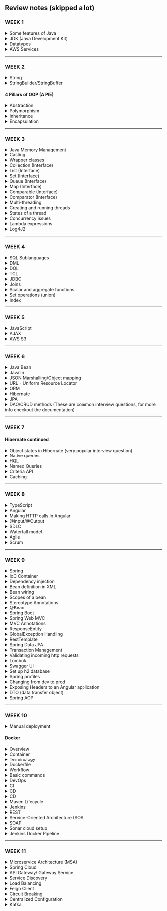 ## Review notes (skipped a lot)

### WEEK 1
<details>
    <summary>Some features of Java</summary>

    - Java is a mature language
		- lot of documentation 
		- supported/ backed by Oracle

	- Highlevel programming language

	- OOP language
		- also supports other programming paradigms (ie: functional)

	- Compiled language
		- provides compile time error checking

	- Strictly typed language
		- variable needs to declared with a type

	- WORA/ Platform independence
		- via the JVM

	- Multithreaded language

	- Automatic memory management
		- Garbage collector
</details>

<details>
    <summary>JDK (Java Development Kit)</summary>

	- Contains the JVM and the JRE
	- Contains the compiler (javac) and other tools for development
	- Provide an environment to develop and execute a Java program

	- Java Runtime Environment
		- Includes core libraries of Java
		- Includes the JVM
		- ALL THAT'S NEEDED TO RUN an application

	- Java Virtual Machine
		- takes the compiled code and executes it starting from the main method

	- Compilation process in Java
		- Highlevel Java code (.java) => Compilation Step (javac) => Bytecode (intermediary language) (.class) 
		- then interpreted by the JVM
</details>

<details>
    <summary>Datatypes</summary>

    - primitive
		- boolean
			- true/false: size is jvm dependent
		- character
			- 'A': 2bytes
		- Whole numbers
			- byte: 1byte
			- short: 2bytes
			- int: 4bytes // default
			- long: 8 bytes
		- Floating points, accomodate for decimals
			- float: 4 bytes
			- double: 8 bytes // default
            
	- reference

	- Strings
		- objects
		- Arrays of characters
</details>
 
 <details>
    <summary>AWS Services</summary>

    - EC2
		- Elastic Cloud Compute
		- Virtual machine on the cloud
		- Connecting to EC2
			- ssh -i path/to/file.pem ec2-user@[public-dns]

	- AMI
		- Amazon Machine Image
		- Template that is needed to launch an instance of a virtual server
		- Includes OS
			- We're going to be using Amazon Linux 2
	- EBS
		- Elastic Block Storage
		- Block storage that is associated to EC2
		- Virtual hard drive
		- Backed up in the Availability Zone

	- Security Groups
		- Details what traffic is allowed in and out
		- Traffic filter

</details>
<hr>

### WEEK 2
<details>
	<summary>String</summary>

	- reference type, array of characters
	- String is a class, the strings that we're working with are instances of that class
	- immutable - cannot be changed, value of a string remains the same (final keyword)
	- Strings are usually stored in the String pool (in the heap)
		- where all strings instantiated literally (ie: String s = "Hello";) are stored
		- this allows Java to reuse the save String for repeated valued strings
	- String newS = new String("Hello"); //Creates the string in the heap itself instead of in the String Pool
	- String s = "Hello"; //Creates the string in the String Pool, can be reused
	- interning
		- .intern() method - checks if a String is already in the String Pool and if it exists returns a reference to it, otherwise creates that string and returns that reference
</details>

<details>
	<summary>StringBuilder/StringBuffer</summary>

	- mutable alternatives to Strings with methods that allow for manipulation
		- append, replace...
	- StringBuilder is not thread-safe - faster
	- StringBuffer is thread-safe - slower
</details>

#### 4 Pillars of OOP (A PIE)
<details>
	<summary>Abstraction</summary>
	
	- a way to hide complex implementation behind a simple interface
		- using methods without actually know how they're implememented
	- in Java, abstraction is used via the abstract and the interface keywords
		- "abstract" keyword - non access modifier
			- can be found in front of a class
				- [access mod] abstract class [ClassName] {}
				- means that the class cannot be instatiated
					- cannot create an object of the abstract class
					- like template that pushes a user to use more specific CONCRETE(non-abstract) child classes
				- abstract classes can be inherited
				- can have abstract methods
					- Concrete (non-abstract) classes cannot have abstract methods
						- ie: if an abstract method is present, the class has to be abstract
					- Abtract classes can have 0 or more abstract methods
			- can be found in front of a method
				- [accessMod] abstract [returnType] [methodName]([params]);
					- method without a body/implementation
						- method is left to be implemented later (ie: child classes/ interface implementing classes)
				- abstract methods cannot be private
			- cannot be found in front of a variable  
		- "interface" keyword
			- declares behavior(s) for classes to implement
				- contract like
				- a class can implement as many interfaces as desired
			- convention dictates that interface should end the name with "-able"
			- every method declared in an interface is going to be implicitely public abstract
				- void doSomething();
				- implicitely: public abstract void doSomething();
			- can have variables
				- variables must be public static final(cannot be changed)
					- basically a constant
					- implicit to interfaces
			- interfaces can extend one another
			- Types of interfaces
				- Marker interfaces
					- interfaces with no methods
					- used to provide information to the compiler and JVM
				- Functional interfaces
					- interfaces with 1 methods
					- can use lambda expressions
				- regular interfaces
					- any interface
			- In java 8 the "default" keyword was introduced
				- to provide default implementation to methods in interfaces in needed
</details>

<details>
	<summary>Polymorphism</summary>
	
	- refers to the ability of objects and methods to adapt their behaviors in different contexts
		- can occur at compile time or at runtime
	- method overloading
		- HAPPENS WITHIN THE SAME CLASS
		- creating multiple methods in the same class with the same method name
			 but with different number and/or type(s) of parameters
		- can change the return type as well
		- compile time/static polymorphism
	- method overriding
		- write a method in a subclass with the same method signature as in the parent class 
			but with a different implementation
		- ie: overriding the toString() method to be relevant to the subclass
		- can add @Override
		- runtime polymorphism
	- covariance return types
		- when Overriding a method, there is an option to change the return type
			- the new return type would have to be a child/subtype of the original type
	- upcasting/downcasting
		- upcasting refers to instantiating/assigin a child by declaring its parent's reference type
			- Task t = new BoringTask();
			- this restricts the available methods to the methods declared in the parent class
				however when a method is called, it calls the child's implementation
		- downcasting refers to instiating/ assigning an object by declaring its child class as a reference type
			- BoringTask bt = (BoringTask) new Task();
			- leads to issue, please avoid doing that
</details>

<details>
	<summary>Inheritance</summary>
	
	- refers to the ability for an object to protect its states and its behaviors
	- can be achieved by defining accessibility of classmembers using access modifiers
		- setting variables to private
	- using setters and getters to retrieve/change the states of an object
</details>

<details>
	<summary>Encapsulation</summary>
	
	- refers to the ability for an object to protect its states and its behaviors
	- can be achieved by defining accessibility of classmembers using access modifiers
		- setting variables to private
	- using setters and getters to retrieve/change the states of an object
</details>
<hr>

### WEEK 3

<details>
	<summary>Java Memory Management</summary>
	
	- Automatic memory management
	- Stack
		- Datastructure that follows a LastInFirstOut pattern (LIFO) 
		- stores primitives and reference variables
		- each thread gets its own stack
		- variables "pop off" the stack once the scope the method is over 
	- Heap
		- Object storage
			- almost anything that's not a primitive is an object
		- String pool
			- special place in the heap to store String literals for reusability
		- shared by all the threads
			- can lead to concurrency issues if not managed properly
		- managed by the garbage collector

	- Pass By Value 
		- means that passing a variable into a method uses the value itself rather than the variable passed in
			- passing a reference variable in a method passes the reference value of the location in the heap and as such changes made to the object are persisted
	- Garbage collection
		- frees up memory/resources once they are no longer referenced
		- Garbage Collector is a daemon thread
			- thread that runs in the background
			- removes objects without references in the heap
				- finalize() 
					- last method called upon an object before it is garbage collected
					- people don't really use this anymore
			- garbage collection cannot be forced, but it can be suggested
				- System.gc();
</details>

<details>
	<summary>Casting</summary>
	
	- converting a datatype to another (int to a long)
		- implicit: if the original datatype has a smaller size than the target datatype (ie: int to long)
		- explicit: if the original datatype has a larger size than the target datatype (ie: long to int)
			- int i = (int) [long];
</details>

<details>
	<summary>Wrapper classes</summary>
	
	- way to treat primitive datatypes as objects
		- Autoboxing: Automatic conversion of a primitive to its wrapper class
		- AutoUnboxing: Automatic conversion of a wrapper class into its primitive
</details>

<details>
	<summary>Collection (Interface)</summary>
	
	- is an interface that can be considered the "super" interface, or the parent interface of all collections
		- while it extends iterable, Collection declares methods availables in all collections
			- add();
			- remove();
			- contains();
			- size();
	- collections only work with objects
		- need to work with wrapper classes for primitives
	- Collection interface should not be confused with the Collections class
		- Collections WITH AN S is a class that provides utility methods to work with collections 
	- Extends iterable, what allows collections to be iterated over/ use an iterator
</details>

<details>
	<summary>List (Interface)</summary>
	
	- is an interface that extends Collection, that can hold duplicate values
	- Concrete implementations of List
		- ArrayList (C)
			- Dynamically sized array in which elements can be added and removed
			- ArrayLists leverage indexes which make them more efficient for retrieval operations
		- LinkedList (C)
			- Consists of a series of nodes which store data and a reference to the next node
			- LinkedList are better for insertion and deletion operations
</details>

<details>
	<summary>Set (Interface)</summary>
	
	- is an interface that extends Collection, does not hold duplicate values
	- Concrete implementations
		- HashSet
			- that cannot promise order (leverages hashcode)
			- leverages a HashMap in the background
		- TreeSet
			- ordered
				- by default follows "natural ordering"
					- can specify custom order using Comparator/Comparable
</details>

<details>
	<summary>Queue (Interface)</summary>
	
	- is an interface that extends Collection, generally it follows a FIFO order (First In First Out)
	- Concrete implementations
		- Priority Queues
			- Ordered by priority
		- Linked List
			- implements both List and Queue
	- Come in with special methods unique to queues
		- peek
		- poll
</details>

<details>
	<summary>Map (Interface)</summary>
	
	- is an interface that does NOT extend Collection, leverage a key value pair system
		- it does not extend iterable and there cannot be iterated the traditional way 
		- comes with its own set of methods
	- Concrete implementations
		- HashMap
			- hashcode: 
				- method that provides a hash value based on the fields of an object
					- objects that are equals should return the same hashcode
					- objects that are not equals may return the same hashcode
						- a good hashcode implementation should try to produce distinct integers for unequal objects
				- this value is stored internally to store data in a Map and to improve access operation
		- TreeMap
			- A map that is ordered 
</details>

<details>
	<summary>Comparable (Interface)</summary>
	
	- functional interface
		- compareTo method
	- implement in the model class itself
		- should return an integer that will be used to define an order
			- if integer is negative, is of lesser value
			- if integer is positive, is of greater value
			- if integer is 0, objects are of equal value
	- used to define a natural order
</details>

<details>
	<summary>Comparator (Interface)</summary>
	
	- functional interface
		- compare method
	- implement in a different class
		- Comparator for an object
	- used to define a custom order
</details>

<details>
	<summary>Multi-threading</summary>
	
	- refers to dealing with applications with concurrent processes
		- these sub-processes/ path of executions are referred to as threads
	- priority
		- defines the order in which threads can access a synchronized resource
			- resource that can only be accessed by one thread at a time
		- threads with higher priority get first dibs over other threads
			- can lead to concurrency issues
	- types of threads
		- User-defined threads
			- JVM ensures their execution to completion
				- ie: main method - main thread
		- Daemon threads
			- "optional"
			- lower in priority
			- run in the background
				- ie: gc
		- each thread gets their own stack but all threads share the same heap
</details>

<details>
	<summary>Creating and running threads</summary>
	
	- extends the Thread class
	- implements the Runnable interface
		- preferred way
	- override the run() method
		- to specify the behavior for a thread
	- instantiate a thread object and invoke the start() method on that thread
		- start() method creates a new thread and invoke the run() on it
		- otherwise if run() is called without start, it will just be executed on the main thread
</details>

<details>
	<summary>States of a thread</summary>
	
	- New
		- created a thread object, run() hasn't been called yet
	- Runnable
		- run() has been called and is executing
	- Blocked
		- waiting for another thread to be done accessing a resource on which a lock has been placed (synchronized keyword)
			- synchronized prevents more than one thread at a time to access a resource
	- Waiting
		- wait()
			- waiting for notify/notifyAll()
		- join()
			- stops the execution of a thread until another thread is done executing
	- Timed-waiting
		- sleep()
			- wait a certain amount of time
	- Terminated
		- everything has been executed
</details>

<details>
	<summary>Concurrency issues</summary>
	
	- starvation
		- lower priority threads not being able to access a resource because higher priority threads keep taking them
	- deadlock
		- occurs when the waiting process is still holding on to another resource that the first needs before it can finish.
</details>

<details>
	<summary>Lambda expressions</summary>
	
	- allows for a compact expression of instances of single method class
		- implements a functional interface without require a whole new class to do so
			- ie: Runnable, run method
	- syntax
		- [interfaceName] [objectName] = ()->[return value];
		- [interfaceName] [objectName] = ([params])->[return value];
		- [interfaceName] [objectName] = ([params])->{
			// code goes here
		  };
</details>

<details>
	<summary>Log4J2</summary>
	
	- Java Logging Framework, successor of Log4J
	- Logging consists in capturing and persisting information regarding the state of an application
		- making it available at a later time for analysis
	- Main components
		- Loggers
			- responsible for recording log events and forwarding them to the appropriate appender(s)
			- a root logger is provided by default - getRootLogger()
				- usually class specific loggers are preferred
		- Appenders
			- responsible for delivering log events to their destination targets
			- formatting of the event is delegated to a layout
		- Layouts
			- responsible for returning a byte array to be turned into a String using the appropriate layout
	- Logging levels
		- Trace
			- debug message, used to capture the flow through out the application
				- identify a specific part for debugging
		- Debug
			- debug message for a general debug event/ some information that might be helpful to debug
		- Info
			- identify general event
		- Warning
			- identify an event that might lead to an error
		- Error
			- identify error occuring during app, potentially recoverable
		- Fatal
			- identify a server error that prevents an app from continuing its execution
</details>
<hr>

### WEEK 4
<details>
	<summary>SQL Sublanguages</summary>
	
	- refer to the different types of operations to be performed on database entities
	- for the sake of this training, there will be 5 SQL sublanguages
		- DDL, DCL, DML, DQL, TCL
			- DCL - Data Control Language
				- Manage user permissions within a database
					- define power/access to tables/schema to users
				- GRANT and REVOKE
			- DDL - Data Definition Language
				- Statements that are used to construct/modify/delete  database/scheme/user/tables/properties (Database entities)
					- CREATE
					- ALTER
					- DROP
					- TRUNCATE
						- unlike DROP, just removes records from a database
</details>

<details>
	<summary>DML</summary>
	
	- Data Manipulation Language
	- statements to perform record level operations
		- to interact with the records stored in tables
	- CRUD 
		- Create/Read/Update/Delete
	- INSERT
		- create operation
		- insert into [table_name]([col1_name], [col2_name]...) values ([col1_value], [col2_value]...); 
			- mockaroo to generate mock-data
				- https://www.mockaroo.com/
	- UPDATE
		- update [table_name] set [col1_name] = [col1_value] where [condition]; 
			- if no where clause is specified, it will update every record in the table
	
	- DELETE
		- delete from [table_name] here [condition]; 
			- if no where clause is specified, it will delete every record in the table
</details>

<details>
	<summary>DQL</summary>
	
	- Data Query Language
		- "sub-sub" language/ part of DML
	- Statements used to retrieve information from tables
	- SELECT
		- main operation when querying data that can be filtered using additional clauses
		- Result set can be filtered using: (order matters)
			- where
			- group by
			- having 
			- order by
			- limit
</details>

<details>
	<summary>TCL</summary>
	
	- Transaction Control Language
		- Transaction
			- consists in combining multiple database operations into one unit of work
			- PostgreSQL treats every SQL statement as being executed within a transaction unless specified otherwise
		- Relevant statements
			- begin
				- can indicate the start of a transaction
					- if begin is not used, one can be implicitely provided
				- start of transaction block
					- statement(s) to be executed as a unit of work
					- between begin and commit
			- savepoint
				- saves the state of the database at that point within the transaction
			- rollback [savepoint]
				- reverts the state of a database to a previous commit or savepoint
			- commit
				- saves/persists the changes to a database

	- https://www.postgresql.org/docs/10/tutorial-transactions.html

	- Properties of a transaction - ACID
		- Atomicity
			- one unit, transaction should be completed as a whole or not at all
		- Consistency
			- database should be in a valid state before/after the transaction
				- valid in regards to db constraint
				- valid in regards to business logic
		- Isolation
			- one transaction should not interfere with another transaction
			- results of transactions executing concurrently should be the be the same as if they occured in sequence
		- Durability
			- Commits are final, changes should be persisted to the database
	
	- Transaction Isolation Levels
		- Read uncommited
			- able to read/interact with uncommited data
		- Read commited
			- only able to interact with commited data
		- Repeatable read
			- only see data commited before the transaction began
		- Serializable
			- strictest level of isolation
			- transactions have to occur sequentially
	- Read phenomema
		- Dirty read (can arise from read uncommited isolation level)
			- transaction is able to read data written in a concurrent uncommited transaction
		- Non repeatable read
			- a transaction re-reads data it has previously read and finds that the data has been modified by another transaction
		- Phantom read
			- transaction re-execute a query and returns a set of row to find out that the set has been modified by another transaction
</details>

<details>
	<summary>JDBC</summary>
	
	- Java Database Connectivity
		- establish a connection between a Java application and a database
			- dependency is database specific
	- Important JDBC classes/interfaces
		- DriverManager (C)
			- manage the JDBC driver
			- .getConnection()
				- provide a connection to the db
					- hardcoded (bad practice)
					- property file (prevent from pushing to GitHub using .gitignore)
					- environment variables
		- Connection (I)
			- represents the connection to the database
			- .setAutoCommit(boolean)
			- createStatement()/PreparedStatement()
			- commit()/rollback()
			- close()
		- Statement (I)
			- represents a SQL statement
			- .executeQuery(sql)
			- vulnerable to SQL injection
				- best used when no user input is required
		- PreparedStatement (I)
			- represents a SQL statement
				- that has been pre-processed and therefore prevents SQL injections
			- have to setFields for user inputs
		- ResultSet
			- result of a Query
	- SQL Injection
		- placing malicious code into a sql statement
			- ie: "select * from employees where = [userInput];
				- input could be "0; drop table employees;"
</details>

<details>
	<summary>Joins</summary>
	
	- inner join/join: return all the records that have matching values in both tables
	- left (outer) join: return all records from the left table and matched records from the right table
	- right (outer) join: return all records from the right table and matched records from the left table
	- full (outer) join: return all records when there is a match in either left or right table
	- self join: join a table with itself to combine related data from the same table

	- ie: https://www.postgresql.org/docs/10/tutorial-join.html
</details>

<details>
	<summary>Scalar and aggregate functions</summary>
	
	- scalar functions
		- used on a single input to retrieve a single output
		- length, upper, lower, round...
	- aggregate functions
		- used on a group of inputs to retrieve a single output
		- count, avg, sum, max, min
		- GROUP BY
			- used with aggregate functions
			- select [col1], [aggregateFunction]([col2]) from [table_name] group by [col1];
		- HAVING
			- used with aggregate function for more specificity
			- select [col1], [aggregateFunction]([col2]) from [table_name] group by [col1]
				having [col2] > [x];
</details>

<details>
	<summary>Set operations (union)</summary>
	
	- operations used to combine queries together
		- NOTE: different from joins which combine tables together
		- combine the rows of different result sets
	- union
		- combining select query results with no duplicates
	- union all
		- combining select query results with duplicates
			- faster because duplicates are not filtered out
	- intersect
		- returns only the common records from both data sets
	- except
		- returns a dataset where the second results are removed from the first
</details>

<details>
	<summary>Index</summary>
	
	- providing a more efficient way to retrieve records in a database 
		- an index is generated on fields set as primary key
		- BTree
			- leverages binary tree
			- better for comparison operations
		- Hash
			- leverages hashing
			- better for equality
	- makes update/insert/delete operation may take longer due to updating the index
</details>
<hr>

### WEEK 5

<details>
	<summary>JavaScript</summary>
	
	- Primitives
		- boolean
		- number
		- null
		- undefined
		- symbol -- we're not going to talk about symbol
		- string

	- Falsy values
		- null
		- underfined
		- 0
		- ''
		- false (the boolean)
		- NaN (not a number)

	- Hoisting
		- variables declared var will be hoisted to the top of their scope
			- top of global/function scope
			- functions get hoisted
		- used before they are declared
</details>

<details>
	<summary>AJAX</summary>
	
	- Asynchronous JS And XML
	- library that allows us to send HTTP requests and receive HTTP responses
		- allows for partial page reload
			- making async calls, code is still running while we wait for the HTTP response
	- 4 main Steps
		- create XMLHttpRequest object
		- setting a callback function to the ready state change of that object
		- parameterize / open the request object (set request information)
		- send the request
	- 5 ready states
		- 0: unsent - xhr object has beent created
		- 1: opened - .open() has been called
		- 2: headers received -- request has been sent, response headers have been received
		- 3: loading - body of the response is loading
		- 4: done - full response has been received and is ready for manipulation
	- onreadystate change callback function
		- checks that the ready state is 4 to make sure the the response was fully received
		- checks that the status code is 200 for success
		- define handling behavior for the response
</details>

<details>
	<summary>AWS S3</summary>
	
	- Simple Storage Service
		- Highly scalable
		- Highly durable and available
	- can programmatically access an s3 using the Amazon SDK
	- can host static webpages on S3
		- https://docs.aws.amazon.com/AmazonS3/latest/userguide/HostingWebsiteOnS3Setup.html
</details>
<hr>

### WEEK 6
<details>
	<summary>Java Bean</summary>
	
	- Special type of POJO
			- All java beans are POJOs but not POJOs are Java beans
		- should implement the Serializable interface
			- marker interface that provides information to the compiler that a class can be serialized
				- serialization: process of converting an object into a stream of byte to store that object(file, db)...
		- no-args constructor defined
		- all fields to be encapsulated
			- private
			- setters/getters
		- override Object class methods
			- toString()
			- hashcode()
			- equals()
</details>

<details>
	<summary>Javalin</summary>
	
	- lightweight framework for Java (and Kotlin) to handle HTTP requests and response
	- runs on an embedded webserver(Jetty)
		- Jetty: an open source web server and servlet container which allows a servlet application to run 
	- Built on top of Servlets
	- Set up
		- dependencies
			- Javalin
			- slf4j
			- (Object mapper, optional)
		- main method
		- Javalin app = Javalin.create()
			      = Javalin.create( config -> {})
		- app.start(portNum)
			- by default 8080
		- HTTP handlers
			- a functional interface that takes in a Context Object as a parameter, used to specify a behavior to handle a request at a particular endpoint
				- Context object is an abstraction of HttpServletRequest and HttpServletResponse
					- used to retrieve information from the request
						- url
						- headers
						- body
					- used to add information to the response
						- headers
						- body
						- status code
				- https://javalin.io/documentation#context
			- app.get("path/endpoint", Executable<Handler>)
			- app.get("path/endpoint", lambda)
			- app.get("path/endpoint", (ctx) -> { // handle request})
			- app.post("path/endpoint"...)

			.../employees 
				- Get
					- retrieve all employees
				- Post
					- add a new employee
					- include employee information in the request body
</details>

<details>
	<summary>JSON Marshalling/Object mapping</summary>
	
	- Converting Java Objects to JSON
		- mapping for data exchange
	- Jackson-databind
		- provides us with an object mapper to convert Java to JSON and vice versa
		- Jackson integrates very well with javalin
</details>

<details>
	<summary>URL - Uniform Resource Locator</summary>
	
	- Location for where a resource (on a server) is located
	- URL => protocol + domain name (host + port) + URI + parameters
	
	- URL: https://www.google.com/search?q=java+documentation&rlz=1C1GCEU_enUS924US924&oq=java+documen&aqs=chrome.0.0i433i512j69i57j0i512l5j69i60.4432j0j7&sourceid=chrome&ie=UTF-8
	
	- protocol - https://
	- domain name - www.google.com
	- URI - search
		- Uniform Resource Identifier
			- specifically determines a resource/service requested
	- query params denoted by ?, q, &, etc
		- ?param1=value1&param2=value2...
		- q=java+documentation
		- &rlz=1C1GCEU_enUS924US924
		- &oq=java+documen
		- &aqs=chrome.0.0i433i512j69i57j0i512l5j69i60.4432j0j7
		- &sourceid=chrome
		- &ie=UTF-8
	- path params embedded in url
		- resources/{path-param}/{something}
		- employees/{id}/reimbursements?param1=value1
</details>

<details>
	<summary>ORM</summary>
	
	- Object-Relational mapping
		- converting between incompatible types of objects (Java) and database tables
</details>

<details>
	<summary>Hibernate</summary>
	
	- ORM framework for Java
		- leverage annotations or xml files to sync java objects with a database
<hr>

	- Benefits
		- Abstraction of JDBC
			- uses JDBC under the hood
			- abstracts away SQL queries
				- abstracts sql dialects(ie: PostgreSQL, OracleSQL, MySQL...)
					- can reuse the same methods for different dialects
			- reduces boiler plate code 
		- Caching
			- can store query information in the server if reused
				- can reduce the number of calls to the database
		- leverages HQL
			- Hibernate Query Language
				- dialect specific to hibernate
			- if desired, native SQL can still be used (bad practice)
<hr>

	- Configuration (Class)
		- allowing to define information regarding your connection to your database/hibernate configuration to configure a session factory

		- hibernate.cfg.xml
			- config file for hibernate
				- root tag: hibernate-configuration
			- session factory tag
				- provide configuration for session factory
					- db info:
						- username/password
						- dialect - PostgreSQL
						- url
						- dialect...
					- hbm2ddl.auto
						- CREATE
							- drop all existing tables and objects with names provided in your application and recreate the schema
						- UPDATE
							- doesn't drop anything, but adds to the schema if needed
						- VALIDATE
							- makes sure that the schema is expected as defined in your application
						- NONE
							- hibernate doesn't do ddl
						- etc... 
		- Object mapping in Hibernate (xml or annotation based)
			- xml
				- create a file: EntityName.hbm.xml
					<hibernate-mapping>
						<class name="com.revature.models.ClassName" table="entities">
							<id name="entityId" column="entity_id"><generator class="increment"/></id>
							<property name="entityProperty" column="entity_property"></property>
						</class>
					</hibernate-mapping>	
				- in hibernate.cfg.xml
					- <mapping resource="EntityName.hbm.xml"></mapping>
			- annotation
				- <mapping class="com.revature.models.ClassName"></mapping>	
				- in the class, use JPA imported annotations to map a class
					- @Entity: must go at the top of the class to be mapped to a table
					- @Table: allows us to name a table to a different name than the class if desired
						- @Table(name="entities")
<hr>

	- SessionFactory (Interface)
		- Heavy resource
		- Singleton in charge of creating session object using a factory design pattern

	- Session (Interface)
		- represents database connection

	- Transaction (Interface)
		- manages ACID compliant transactions
		- retrieved from Session object
			- .beginTransaction()
				- commit();
				- rollback();

	- Query (Interface)
		- used to write more complex CRUD operations using HQL

	- Criteria (Interface)
		- used to programmatically write complicated SELECT statements
</details>

<details>
	<summary>JPA</summary>
	
	- Java Persitence API
		- interfaces meant for the mapping/managing of relational data with Java Objects
		- "concept" rather than an actual tool
			- describes which objects should be persisted and how
			- tools like Hibernate IMPLEMENT JPA
				- JPA != Hibernate
</details>

<details>
	<summary>DAO/CRUD methods (These are common interview questions, for more info checkout the documentation)</summary>
	
	- .get() vs .load()
		- used to retrieve records from the database
		- get:
			- eager fetching
			- return null when getting an id not in the db
		- load
			- lazily fetches an object
			- throw an exception if it doesn't exist in the database
	- .update() vs merge()
		- update:
			- void return
			- if trying to updat an object with no id in db, throws an exception
			- if a persistent object in the same session has the same id, throws an exception
		- merge:
			- returns the merged object
			- if a persistent object in the same session has the same id, merges with the persistent object
</details>
<hr>

### WEEK 7

#### Hibernate continued
<details>
	<summary>Object states in Hibernate (very popular interview question)</summary>
	
	- transient
		- an object is not associated with the database
			- new Object();
	- persisted
		- object associated with a session and matches what is found in the database
			- use a method to persist an object
	- detached
		- object persisted is represented in the database but is no longer associated with a session
			- session.close()
</details>

<details>
	<summary>Native queries</summary>
	
	- writing plain SQL, NativeQuery<T>
	- not best practice
		- tight coupling with a specific SQL dialect
</details>

<details>
	<summary>HQL</summary>
	
	- Hibernate Query Language
	- more OO way to query data compared to SQL
		- not dialect dependent
	- paired with Query<T>
</details>

<details>
	<summary>Named Queries</summary>
	
	- define a query to used in the model/entiry
	- could be used in a project when the architecture is not separated by layers, would be easy to find
</details>

<details>
	<summary>Criteria API</summary>
	
	- Java-based way to programmatically query data in a more OO way
		- DQL
</details>

<details>
	<summary>Caching</summary>
	
	- "storing for quicker access"
	- stores the result of a query from the dabatase to save time
		- "buffer memory" that lies between the app and the database
	- Types of caching
		- L1 - Level 1
			- session level
			- automatic and mandatory
				- if multiple updates are made onto an object within a session, hibernate will delay the actual update as long as possible in order to 				reduce the number of statement made.
			- closing the session causes that information to be lost
		- L2 - Level 2
			- SessionFactory level
				- lasts for the lifetime of an application
			- optional
				- needs to leverage 3rd party for session factory level caching
					- ie: ehcache
</details>
<hr>

### WEEK 8
<details>
	<summary>TypeScript</summary>

	- types
		- any
		- void
		- never
		- enums
		- tuple
</details>

<details>
	<summary>Angular</summary>
	
	- DI - Dependency Injection 
			- design pattern
			- relying on a framework to provide instances of dependencies rather than creating them ourselves
				- in this case, dependencies refer to objects that our code needs to run properly
			- Abstract away implementation details

	- Modules
		- groups of related components
		- at least one module
			- by default AppModule, which is the root module
				- convention, can be renamed if desired
		- @NgModule
			- decorator for modules
				- defines 4 properties
					- declarations - to declare components associated with the module
					- imports - to import additional modules
					- providers - define services associates with the module
					- bootstrap - define the root component for the module
	- Routing 
		- allows us to swap components dynamically based on the url-path
		- routing module
			- contains predefined routes
				- maps component to url paths
		- define paths to navigate to using routerLink attribute
			- ie: routerLink = ''
			- IMPORTANT:
				- do not use href attribute, or it will reload the page.
		- <router-outlet></router-outlet>
			- where the component is going to be injected

	- Directives
		- classes that add behaviors to elements in Angular application
		- angular has certain built-in directives to be leveraged
		- Component
			- html tag that refers to a component
			- <app-someComponent></app-someComponent>
		- Structural
			- directives used to interact with the DOM
				- create elements, display elements...
			- *ngIf, *ngFor...
		- Attribute
			- directives used to change the looks/behaviors of DOM elements/ components
				- can generate custom directives
					- @Directive decorator
			- ngStyle, ngClass, ngModel

	- Pipes
		- used to transform/display data in the view
		- don't actually change the data itself, only the way it's displayed
		- ie: uppercase/lowercase
			- date formatting
			- currency
		- used in conjunction with String Interpolation {{value | pipeName}}
		- custom pipes
			- ng g pipe pipename
				- @Pipe decorator which has the name of the pipe
				- implement transform()
					- specifies the pipe behavior
</details>

<details>
	<summary>Making HTTP calls in Angular</summary>
	
	- import HttpClientModule in the app.module
		- gives access to HttpClient
	- HttpClient allows us to make HttpRequests
	- returns an Observable
		- stream of data returned from an async http call
		- follow a publisher/subscriber model/design pattern
			- any entity that is subscrived to the the observable can retrieve the information
			- lazy, which means that the http call is only made when the observable is subscribed
	- .pipe - allows us to return an Observable
	- .map - allows us to "map" a JSON object to an interface (Pokemon)
	- https://angular.io/guide/http
</details>

<details>
	<summary>@Input/@Output</summary>
	
	- decorator in order to pass information between a parent and a child components
	- EventEmitter in order to emit custom asynchronously between our components
	- https://angular.io/guide/inputs-outputs
</details>

<details>
	<summary>SDLC</summary>
	
	- Software Development Life Cycle
	- Process of planning, creating, testing and displaying an information system
	- General steps/ phases:
		- Requirement phase
			- evaluate the current system and identify deficiencies
			- meetings with client/ share holders... eliciting requirements
				- done by Business Analysts(BAs)
		- Analysis phase
			- Requirements are going be to defined
				- particular defiencies in the system and a proposal is made
				- Senior Dev/Architect and BAs
		- Design phase
			- Proposed system is designed and product features are planned out
			- no coding
		- Development phase
			- Software is actually built
			- code is written
		- Testing phase
			- Software is tested to ensure desired functionality
			- testing team
		- Deployment/maintenance phase(s)
			- product is delivered to the customer
			- maintenance is kept up
</details>

<details>
	<summary>Waterfall model</summary>
	
	- traditional model, linear/sequential cycle
	- each phase must be completed before the next phase begins/ no overlapping of the phases
		- inflexible, aka, no going back up
	- Advantages
		- well fleshed out requirements/documented
		- well defined timeline, stable product definition
		- most successful with small scale projects
	- Disadvantages
		- Cannot accomodate well for stakeholder feedback
			- inflexible
		- no coding until way later in the lifecycle
		- poor model for long-ongoing project
</details>

<details>
	<summary>Agile</summary>
	
	- Approach to SDLC based on iterative and incremental development with a focus on customer satisfaction and rapid delivery of software product
		- breaking down the product into small incremental builds, provided in iterations, each iteration involving cross functional teams working simultaneously
	- a philosophy/mindset
		- https://agilemanifesto.org/
		- Individuals and interactions over processes and tools
		- Working software over comprehensive documentation
		- Customer collaboration over contract negotiation
		- Responding to change over following a plan
</details>

<details>
	<summary>Scrum</summary>
	
	- Agile framework/ implementation of Agile
	- Artifacts(documents)
		- Product Backlog
			- List of everything that is known to be needed in the product/ list of requirements /features
			- Managed by the product owner
		- Sprint Backlog
			- Set of product backlog items selected for a sprint
	- Scrum team
		- usually 5-9 members
		- Product Owner
			- responsible for the product resulting from the dev team
			- resonsible for managing the product backlog
		- Development Team
			- devs/QA 
		- Scrum master
			- Facilitator to the scrum dev team
			- clarifies questions, organize activities...
	- Ceremonies (meetings) 
		- https://www.myagilepartner.com/blog/wp-content/uploads/2018/10/sprint-scrum-1-e1538431497335.jpg
		- Sprint Planning
			- meeting to plan the work to done during a sprint
			- collaboration of the whole Scrum team
				- assign features/ story pointing(assign story points to user stories)
			- ~ 2 hours per week of the sprint
		- Daily Scrum(Daily standups) 
			- Daily meeting for the dev team
			- to check on the progress
				- what did you do yesterday?
				- what did you do today?
					- includes struggles
				- Any blockers?
					- blocker: not being able to do work due to someone else's
			- ~15 minutes
		- Sprint Review
			- Demo of the product resulting from the sprint, "working software"
			- Scrum team and stake holders collaborate on inspecting what was done and update the product backlog as required
				- maybe rework a feature
		- Sprint Retrospective
			- Scrum team reviews how the sprint went, and create a plan for improvement for the next sprint
	- Burndown chart
		- graph displaying the progress over the course of a sprint
		- Story point remaining vs time
</details>
<hr>

### WEEK 9

<details>
	<summary>Spring</summary>
	
	- Framework that leverages Inversion of Control (IoC) and Dependency Injection (DI) in order to accelerate software development	
	- in general, "Spring" refers to the Spring Framework
	- Spring modules
		- different "features" within the Spring framework, usually address a specific concern within an application
			- https://docs.spring.io/spring-framework/docs/5.0.0.M5/spring-framework-reference/html/overview.html
			- SpringCore (IoC Container)
			- SpringBeans
			- SpringContext
			- SpringWebMVC
			- SpringAOP
			- SpringORM
	- Spring projects
		- address different industry concerns(ie: Security, Microservice Architecture, Rapid development)
			- https://spring.io/projects
			- SpringSecurity
			- SpringCloud
			- SpringBoot
			- SpringData
	- IoC container
		- Spring container
		- responsible for instantiating our dependencies and providing them to our code
	- Spring Bean
		- Any Java entity that is managed by the IoC container
		- their dependencies are also managed and provided by Spring
	- Dependency Injection (DP)
		- "dependency"
			- object/entity needed for our code to work properly
		- "injection"
			- framework provides the instances of these objects for us

</details>

<details>
	<summary>IoC Container</summary>
	
	- "inversion of control" - Spring manages the lifecycle of Spring Beans
	- Once the beans and the dependencies have been specified, the IoC container manages them
		- creates the bean(we don't have to use the 'new' keyword to retrieve an instance)
		- handles dependency injection(if our object needs another Spring Bean, the IoC container will inject it for us)
	- represented by the BeanFactory(BF) and the ApplicationContext(AC)
		- leverage the Factory design pattern to create beans
		- BF is the older version of the IoC container
			- lazy instantiation
		- AC is the newer version of the IoC container
			- has all of the functionality of the BF and more
			- eager instantiation
	- Some important AC implementations
		- ClassPathXMLApplicationContext
		- AnnotationConfigApplicationContext
		- WebApplicationContext
	- Bean life cycle
		- managed by the IoC container
			- steps for the initialization/destruction of a bean
		- https://howtodoinjava.com/wp-content/uploads/Spring-bean-life-cycle.png
</details>

<details>
	<summary>Dependency injection</summary>
	
	- IoC container finds the appropriate bean requested as a dependency and injects it
	- 4 different types of DI, Spring only supports 3:
		- field injection - dependency is placed/injected directly into the field/property itself
		- setter injection - dependency is placed/injected via the setter
		- constructor injection - dependency is placed/injected using a constructor with fields
			- also used in Angular!
			- best practice
		- interface injection - not supported by Spring
</details>

<details>
	<summary>Bean definition in XML</summary>
	
	- root tag of the xml file should be "beans"
	- beans are mapped using the "bean" tag
		- example:
			- <bean name="department" class="com.revature.models.Department"></bean>
	- add a static value to a bean:
		- <property name="id" value="12"></property>
	- map to other beans
		- <property name="department" ref="department"></property>
</details>

<details>
	<summary>Bean wiring</summary>
	
	- refers to establishing dependencies between Spring beans
	- either XML or annotation based
		- @Autowired 
			- used to tell Spring that an object is a dependency
			- Dependency Injection type is defined based on where it's found
				- ie: on top of Constructor defines Constructor Injection
			- byName/Type
			- Automagically
				- let Spring figure it out
</details>

<details>
	<summary>Scopes of a bean</summary>
	
	- Singleton: only one of this bean is created, all request for this bean gets the same one
	- Prototype: everytime this bean is requested, all requests get a new one
	- Request: web-based, new bean is created per HTTP Request
	- Session: web-based, new bean is created per HTTP Session
	- Global: web-based, new bean is created per Global HTTP Session
</details>

<details>
	<summary>Stereotype Annotations</summary>
	
	- refers to annotations used for beans that the IoC should manage
	- 4 main types
		- @Component: standard, managed bean. Other annotations include this annotation implicitely
		- @Service: denotes a service
		- @Controller: denotes a controller, can also be used in conjunction to SpringWeb to handle HTTP requests/responses
		- @Repository: denotes a repository/dao, bean to retrieve data from a database can be used with SpringData
</details>

<details>
	<summary>@Bean</summary>

	- Annotation that goes over a METHOD to specify that the returned object will be managed by Spring
		- good for object that have a class that we didn't write
</details>

<details>
	<summary>Spring Boot</summary>

	- Spring Project
		- built upon different Spring modules within the Spring Framework
	- makes it easy to create stand-alone, production-grade Spring based Applications that you can "just run".
	- takes an opinionated view of the Spring platform and third-party libraries. 
		- Requires need minimal Spring configuration.
	- Can create Spring boot application via the Spring initializr
		- https://start.spring.io/
	- imbedded Tomcat server
		- previously had to package Servlet Applications into a .war(web archive) to be deployed on a web server(ie: Tomcat)
			- if using legacy spring applications, would have to deploy it manually
		- now Tomcat is embedder, can just "run" the application
			- .jar packaging
	- "Convention over configuration"
		- reduces the number of configuration by assuming common conventions
			- ie: web server runs on port 8080
		- can provide custom configuration in application.yml/.properties
			- no more xml configuration
			- ie: providing db credentials/overriding convention
	- Set up
		- class with a main method
			- needs to be in the parent package/base package of the application
				- otherwise component scan may not find relevant beans
		- @SpringBootApplication
			- abstration of 3 annotations
				- @Configuration
				- @EnableAutoConfiguration
				- @ComponentScan
 		- in the main method SpringApplication.run([application-name].class, args);
	- DevTools
		- set of tools to ease application development
			- automatic server restart
			- live reloading of the ApplicationContext
			- ... more
	- Actuator
		- information about the application using certain endpoints
			- metrics(traffic.. state of app)
			- bean info
			- health checks
		- production-ready features of the application
</details>

<details>
	<summary>Spring Web MVC</summary>

	- Spring Module
		- Spring Web
	- Allows us to handle HTTP requests for Spring applications
	- abstracted away
		- leverages a FrontController design pattern
			- DispatcherServlet
		- only need to provide implementation of controller methods and mapping
			- xml configuration is handled for you
	- Controllers
		- have methods used to handle requests for a particular path/http method
		- can return
			- data (ie: JSON) 
			- views/static resources
	- Flow of a request
		- client makes a request
		- request is received by Tomcat
			- converts HTTP request to HttpServletRequest and generate HttpServletResponse
		- checks the web.xml
			- xml file used to map Servlets to endpoints
				- ie: /reimbursements go to ReimbursementServlet
			- only has ServletDispatcher(FC)
				- ie: /* meaning all requests are routed to this one servlet
		- routes to the ServletDispatcher
		- checks the HandlerMapper
			- contains information about the different controllers (ie: endpoints)
		- sent to relevant controller/view resolver if a static webpage is requested
 
	- traditionally, have to configure ServletDispatcher, ViewResolver as beans to be managed by the AC
		- SpringBoot abstracts that away from us using conventions
</details>

<details>
	<summary>MVC Annotations</summary>

	MVC Annotations
	- @Controller
		- stereotype annotation to denote a controller class to be managed by AC
		- can be leveraged alongside @RequestMapping to specify a common path for all controller methods
		- used to handle HTTP Requests
	- @RestController
		- implicitely adds @ResponseBody to all methods
			- indicates for a response body to be sent back instead of a view
			- by passes the ViewResolver
	- @RequestMapping(Mapping, HttpMethod)
		- used to specify an HTTP verb and a url mapping for a method to handle
		- by default, methods go through the ViewResolver unless @ResponseBody is specified
	- @GetMapping/@PostMapping...
		- specifying the HTTP verb for a method(@RequestMapping(for method x))
		- ways to retrieve information from a request
			- path-params(/users/{id})
				- @PathVariable
					- used to retrieve a variable from the url 
			- query-params(/users?role=[value])
				- @RequestParam
					- used to retrieve query params
			- request body
				- @RequestBody
					- used to map a JSON object to a JavaObject implicitely to be used in the method
</details>

<details>
	<summary>ResponseEntity</summary>

	- Class to provide more granular control over return HTTP response
		- ie: specify a status code
</details>

<details>
	<summary>GlobalException Handling</summary>

	- allows to handle all exception occuring server side and returning relevant status codes within a single a class
	- annotate class with @ControllerAdvice
	- annotate methods with @ExceptionHandler(exceptionName.class)
	- specify status code using @ResponseStatus([status], reason)
</details>

<details>
	<summary>RestTemplate</summary>

	- Spring's traditional way to make HTTP calls from your server
		- WebClient is more recent and async
	- why make http call from backend?
		- some APIs require API keys 
			- making front end might expose key to end user
</details>

<details>
	<summary>Spring Data JPA</summary>

	- Spring Data is a Spring project used to address data persistence
		- Spring Data JPA
			- "a module" within that project provides standard implementations for common DAO methods
				- no longer needs to implement methods
			- Built upon Spring ORM (a module of the Spring Framework) which is built upon Hibernate, which is built upon JDBC
		- Spring Data Hierarchy
			- Repository (I)
			- CrudRepository (I)
			- PagingAndSortingRepository(I)
			- JpaRepository (I)
		- Custom methods
			- https://docs.spring.io/spring-data/jpa/docs/current/reference/html/#jpa.query-methods
		- use @Query annotation if trying to do custom behavior not provided by Spring Data
	- Setup
		- map models using JPA annotations
			- @Entity
			- @Id
			- @OneToMany...
		- create an interface
			- @Repository
			- extends JpaRepository<[EntityToBeManaged], [id]>
		- provide database credentials in Application.yml
</details>

<details>
	<summary>Transaction Management</summary>

	- not specific to Spring Data JPA
	- @Transactional
		- indicate that a method should be handled in the context of a Spring handled transaction
		- properties to be overriden
			- isolation
				- specify the isolation level
			- rollbackFor
				- specify when to rollback the transaction
					- ie: when an exception is thrown
			- propagation
				- how nested transactions are handled
	- @Transactional(propagation=Propagation.[value])
		- REQUIRED
			- executes in the current transaction or creates one if one doesn't exist
			- default value (?)
		- NESTED
			- executes in the current transaction, separated by a savepoint
		- REQUIRES_NEW
			- creates a new transaction
				- commit/rollback independently from others
		- MANDATORY
			- must execute in an existing transaction otherwise throws an exception
		- NEVER
			- must execute non-transactionally otherwise thows an exception if a transaction is open
		- SUPPORTED
			- will execute in the scope of a transaction if there is one, otherwise runs non-transactionally
		- NOT_SUPPORTED
			- will execute non transactionally no matter what
</details>

<details>
	<summary>Validating incoming http requests</summary>

	- bean validation
		- allows for the validation of the data received by our controllers
		- can annotate a bean's properties with constraints
			- @Length
			- @Min/Max
			- @Positive/Negative
			- @Pattern(regexp="")
		- use in conjunction with @valid to annotate the @RequestBody parameter to be validated
</details>

<details>
	<summary>Lombok</summary>

	- Code generation tool
		- annotate your class to generate code
			- @Setter
			- @Getter
			- ... 
			- @Data
				- includes setter/getter/no-args constructor/to string/ hashcode equal
	- Setting up lombok with your IDE
		- navigate to ~/.m2/repository/org/projectlombok/lombok/[lombok-version]
		- run: java -jar lombok-[version].jar
		- using installer, navigate to your ide location on your device
		- click install/update
		- restart ide
</details>

<details>
	<summary>Swagger UI</summary>

	- API documentation tool
		- integrates well with SpringBoot (before 2.6.0)
			- version matters
	- setup in pom.xml:

		<dependency>
			<groupId>io.springfox</groupId>
			<artifactId>springfox-boot-starter</artifactId>
			<version>3.0.0</version>
		</dependency>

	- setup in driver file:
    @Bean
    public Docket api() { 
        return new Docket(DocumentationType.SWAGGER_2)  
          .select()                                  
          .apis(RequestHandlerSelectors.any())              
          .paths(PathSelectors.any())                          
          .build();                                           
    }
</details>

<details>
	<summary>Set up h2 database</summary>

	- import h2 dependency
	- example application.yml
	spring:
	datasource: 
		url: jdbc:h2:mem:mydb
		username: user
		password: pass
	jpa:
		database-platform: org.hibernate.dialect.H2Dialect
		defer-datasource-initialization: true
		hibernate:
		ddl-auto: create
	h2:
		console:
		enabled: true
		
	- can access h2 console in browser
		- like dbeaver for in memory db but in browser instead
		- localhost:[port]/h2-console
			- provide url, username, password
</details>

<details>
	<summary>Spring profiles</summary>

	- Allows use to use different versions of beans in diffenrent environment
		- ie:
			- dev - for development, testing, struggling, crying
				- may just connect to an in memory database as a datasource
			- prod - for end users
				- actually connect to a production RDS
	- Setup

		- example application.yml file (this sets the profile to whatever is defined by maven):
			spring:
				profiles:
					active:
					- "@profileActive@"

		- have application-dev.yml
			- set dev environment
				- ie: information to set up h2
					- with data.sql file to insert records on start up

		- have application-prod.yml
			- set prod environment
				- ie: info about prod RDS

		- in pom.xml:
			- define the prod and dev profiles and set 'dev' as default

		- example pom.xml (relevant part shown):
			<profiles>
				<profile>
					<id>dev</id>
					<activation>
						<activeByDefault>true</activeByDefault>
					</activation>
					<properties>
						<build.profile.id>dev</build.profile.id>
						<profileActive>dev</profileActive>
					</properties>
				</profile>
				<profile>
					<id>prod</id>
					<properties>
						<build.profile.id>prod</build.profile.id>
						<profileActive>prod</profileActive>
					</properties>
				</profile>
			</profiles>
</details>

<details>
	<summary>Changing from dev to prod</summary>

	If using spring profiles, while packaging we can specify which environment to use for our artifact to be deployed with the "-Pprod" flag:

	mvn package -Dmaven.test.skip -Pprod
</details>

<details>
	<summary>Exposing Headers to an Angular application</summary>

	- use @CrossOrigin(exposedHeaders="[name of Header]")
</details>

<details>
	<summary>DTO (data transfer object)</summary>

	- objects without sensitive data to be transfered between webservices/to the front end
</details>

<details>
	<summary>Spring AOP</summary>

	- Spring module, part of the Spring Framework
	- Aspect Oriented Programming
		- used to handle Cross Cutting Concerns(CCC) == Aspect
			- Any logic not related to the business logic of the application
			- Global concerns to be kept in mind
				- ie:
					- logging
					- security
					- validation
			- Can be handled universally in order to decouple from the business logic
				- separation of concern
	- AspectJ
		- annotation based framework to work with Aspects
		- would have to enable aop in xml file if not using SpringBoot
	- Terminology
		- aspect
			- a class annotated with @Aspect to address a specific CCC
		- advice
			- an entity that modifies the code
				- code to be injected elsewhere
			- Typically a method with the aspect class
		- joinpoint
			- any code that can be modified by an advice/that can be advised
			- in the context of Spring, refers to any method in a Spring bean
		- pointcut
			- expression to target specific joinpoints
			- @Pointcut()
	- types of advices - indicates when the advice should be executed in relation to the execution of the method advised
		- @Before: before the method executes
		- @After: after the method executes
		- @AfterReturning: after successful method execution
		- @AfterThrowing: after an exception/error is thrown
		- @Around:
			- the most powerful type of advice
			- happens before the method execution and can control if and when a method should be executed
	- AOP
		- leverages AOP proxies to implement the advices in the methods's execution
			- ie: the advice are injected into the method, the proxy's methods has original method + advice and that method gets executed instead
</details>
<hr>

### WEEK 10
<details>
	<summary>Manual deployment</summary>
	
	- set up an EC2 and expose endpoints
		- set up memory and processing power
	- ssh -i [path]/[to]/[pemfile] ec2-user@[ip-address of ec2]
	
	- sudo yum update -y
	
	- sudo yum install java-1.8.0-openjdk-devel -y
	- sudo yum install git -y
	-- install maven

	- git clone [repository].git
	
	- cd into repository
	
	- mvn package
		- generates an artifact (.jar file)
	
	- java -jar [artifact-name].jar
</details>

#### Docker
<details>
	<summary>Overview</summary>
	
	- Tool revolving around the idea of containerization
		- used to develop and deploy applications using containers
	- supported on linux
		- requires Toolbox to be run on Windows
	- follows a client-server architecture
		- docker cli/daemon		
</details>

<details>
	<summary>Container</summary>
	
	- standard unit of software
	- Abstraction at the app layer that packages code and dependencies together
		- multiple containers can be ran on the same Docker engine and share the same host OS with one another
			- each container runs as an isolated process (namespaces)
			- lightweight therefore more scalable
				- runs on the host OS while a VM usually requires its own OS
				- provides a more efficient use of resources
</details>

<details>
	<summary>Terminology</summary>
	
	- Docker Client
	- CommandLine tool to interact with the Docker Daemon
	- Docker Daemon
		- background service running on top of the OS to manage/build/run Docker containers
	- Dockerfile
		- simple text file that contains a list of commands to create a docker image
			- note: a dockerfile does not have a file extension
	- Docker Image
		- template/blueprint of an application to create containers
		- include everything needed to run an application, code, runtime environment, dependencies...
	- Docker Container
		- running process, isolated from the host and from one another
		- each container will interact with its own private filesystem provided by the docker image
	- Docker Volume
		- preferred way for persisting and sharing data between Docker containers
	- Docker Hub
		- online registry and version control system for docker images
			- docker pull
			- docker push
</details>

<details>
	<summary>Dockerfile</summary>
	
	- FROM [base-image]
		- specifies an image to be built up/ usually going to be the runtime environment for an application
		- at the top of the dockerfile
	- COPY [host filesystem] [container filesystem]
		- used to copy files into the container's filesystem
			- ie: artifact to be ran
	- ENTRYPOINT
		- can be used to specify the entry point of the application
	- ADD [url]
		- add a file to be retrieved online
	- ENV
		- used to specify environment variables
	- CMD/RUN
		- used to run commands in the containers
			- sudo yum update...
	- EXPOSE
		- specifies which port to expose for the container
</details>

<details>
	<summary>Workflow</summary>
	
	- Dockerfile -> docker build -t [image-name] . (to specify where) -> Docker Image -> docker run -e [name-of-env]=[value-of-env] -p [HostPort]:[ContainerPort] -d (run in detached mode, ie: still be able to use the console) [image-name] -> Docker Container
</details>

<details>
	<summary>Basic commands</summary>
	
	- docker 
		- displays a list of available commands
	- docker images
		- displays available images
	- docker ps
		- displays running containers
	- docker build
	- docker run
	- docker stop
		- stop a container
</details>

<details>
	<summary>DevOps</summary>

	- set of practices that combines software development with IT operations
	- goal is to create "high quality code" more efficiently
		- often associated with Agile
	- building, testing, deploying, maintaining the software
	- DevOps pipelines
		- set of automated processes and tools that allow developers and operations to collaborate in building and deploying code to a production environment
</details>

<details>
	<summary>CI</summary>

	Continuous Integration
	- practice of constantly merging source code, often to a centralized location/repository
		- meant to prevent large error from accumulating
		- to make sure that people are working with the latest code base 
</details>

<details>
	<summary>CD</summary>

	Continuous Delivery
	- Having the application in a constant state to be deployed "at the push of a button"
		- but not deploying yet
</details>

<details>
	<summary>CD</summary>

	Continuous Deployment
	- once code is integrated and passes the test, sent to production environment
		- live environment
</details>

<details>
	<summary>Maven Lifecycle</summary>

	- clean - removing old artifacts, deletes the target folder
	- default
		- broken down in different phases
			- validate
			- compile
			- test
			- package <- generates an artifact(.jar)
			- verify
			- install
	- site
</details>

<details>
	<summary>Jenkins</summary>

	- Open-sourced automation server/ build automation tool
		- allows us to automate CI/CD/CD processes
	- Plugins allow Jenkins to add additional functionality
		- ie: maven, gradle, git...
	- Jenkins Job
		- project managed by Jenkins, set of repeatable steps to be automated by Jenkins
			- ie: pulling code for Github, packaging, creating image ...
			- build trigger
				- defines when the job should run/be executed
					- can do manually
					- set up webhook using GitHub
						- allows Github to notify our Jenkins server once the main branch has been updated
			- Build status
				- green: success
				- yellow: unstable
				- red: failure
			- weather forecast:
				- how often build failed lately
	- Jenkinsfile
		- text file that contains the definition of a Jenkins pipeline 
			- added to git repository
			- set of repeatable steps to be automated by Jenkins
</details>

<details>
	<summary>REST</summary>

	Archetectural constraints:
		Uniform interface
		Stateless
		Layered system
		Client–server
		Cacheable
		Code on demand (optional)

	Characteristics:
		The explicit use of HTTP to facilitate client-server communication
		The use of HTTP status codes to indicate the success or failure of request processing
		The uniform naming convention used to define the application's endpoints
		The server that processes requests does so in a stateless manner
		The use of any one of a variety of data interchange formats (JSON, XML, etc.)
</details>

<details>
	<summary>Service-Oriented Architecture (SOA)</summary>
	SOA is a style of software design where services are provided to the other components by application components, through a communication protocol over a network. The basic principles of service-oriented architecture are independent of vendors, products and technologies. A service is a discrete unit of functionality that can be accessed remotely and acted upon and updated independently, such as retrieving a credit card statement online.

	Properties:
		Services logically represents a business activity with a specified outcome
		Loosely-coupled; individual services are self-contained and not dependent upon other services
		Abstraction; a black box for its consumers
		It may consist of other underlying services.

	Priorities:
		Business value over technical strategy
		Strategic goals over project-specific benefits
		Intrinsic interoperability over custom integration
		Shared services over specific-purpose implementations
		Flexibility over optimization
		Evolutionary refinement over pursuit of initial perfection
</details>

<details>
	<summary>SOAP</summary>

	SOAP, or Simple Object Access Protocol, is a protocol designed to exchange information in the form of Web Services. It is primarily based on XML documents exchanged over HTTP, but it's possible to transmit messages through other mediums like email and JMS.

	SOAP web services are generally based on a a Web Services Description Language or WSDL, which is an XML contract that defines all the data and services offered by a given web service. The client and the server both use this contract as a basis for exchanging information and making remote procedural calls.	

	Characteristics:
		The server that processes requests does so in a stateless manner
		The explicit use of XML as the sole data interchange format
		Communication between the client and server commonly uses HTTP, though other protocols are permitted (FTP, SMTP, etc.)
		The XML messages between the client and server comply with the SOAP specification for Envelope structure
		The use of XML fault blocks (SOAP specification) to communicate request processing failures
</details>

<details>
	<summary>Sonar cloud setup</summary>

	- Create new organization/analyze new project
		- (might need admin approval from me)
	- Select repository
	- set up
	- Select GitHub Actions for Analysis method
		- follow instructions
			- GitHub Secret
			- .github/workflows/build.yml
				- select maven
					- in the build.yml file, update the branch name from master to the branch you'd like to analyze
					- on:
					    push:
					      branches:
						- [branch-name]
</details>

<details>
	<summary>Jenkins Docker Pipeline</summary>

	https://github.com/101121-VA-Java/notes/blob/main/week%2010/jenkins-docker-pipeline.txt
</details>
<hr>

### WEEK 11

<details>
	<summary>Microservice Architecture (MSA)</summary>

	- breaking down monolithic applications into smaller independent services
		- promoting decoupling
	- Monolith vs MSA
		- Monolith
			- System simplicity
			- More centralized control
			- Less Network Traffic
			- ACID transactions
		- MSA
			- More efficient resource allocation and scalability
				- scale a specific aspect of the application rather than the whole
			- modularity
				- decoupling
				- easy to upgrade/ replace
				- no longer tied to a particular tech stack
					- if all services are Restful, tech stack no longer matters
			- databases
				- MSA might have dbs for each of their services
					- multiple databases might need to be updated by a single request
					- lack of transactional operation (ACID)
						- Basic Availability, Softstate, eventual Consitency
							- BASE
			- Higher fault tolerance
				- if one instance goes down, does not break the whole application
			- Complex architecture
				- a lot more overhead
			- Chatty interfaces
				- a lot of interservice communication over a network
</details>

<details>
	<summary>Spring Cloud</summary>

	- Spring project, designed to address "issues" related to MSA
		- provides implementation for design patterns solving these issues
			- Service Discovery/Registration
			- API Gateway
			- Circuit Breaking
			- Load Balancing
			- Central Config
</details>

<details>
	<summary>API Gateway/ Gateway Service</summary>

	- acts as a "gateway" to route and filter all incoming requests
		- b/c all requests go through the gateway, ideal location to apply auth filters...
	- routing
		- sending the incoming requests to their relevant services based on the url, ie: 
			- some-url.com/quiz -> route to quiz-service
			- some-url.com/flashcard -> route to flashcard-service
		- specified in property file
	- implementations
		- Zuul - from the netflix stack
		- Spring Cloud Gateway - abstraction of Zuul
</details>

<details>
	<summary>Service Discovery</summary>

	- services communicate with one another constantly, one the challenges is to keep track of the location of those services as they are instantiated and taken down
	- Service Discovery allows for the service to locate one another using the service registry
		- list of available services and their location
		- keeps track of whether or not service registered are up and running
			- leverages a heartbeat ( sends a ping and expects ping back )
		- services within our application register to this registry
	- Implementation
		- Eureka - from Netflix
		- Consul
			- provide secure service to service communication for us
			- accessible via download or docker
				- docker run -d --name consul -p 8500:8500 consul
			- by default runs on port 8500
			- services can register to consul via the @EnableDiscoveryClient annotation aboce the main class of their application
</details>

<details>
	<summary>Load Balancing</summary>

	- spliting the requests between available instances of the services
		- Client-side load balancer (Ribbon)
			- in this case client-side means the service making the request
		- Server-side load balancer (API gateway)
</details>

<details>
	<summary>Feign Client</summary>

	- Declarative web client, makes it easier to make requests between services
	- setup
		- import openfeign dependency
		- @EnableFeignClients(above the main method class)
		- create interface with @FeignClient(name="service-name")
		- list the methods to be used with the relevant mappings
</details>

<details>
	<summary>Circuit Breaking</summary>

	- Providing methods for failing gracefully in case a service is unavailable
	- Circuit Breaker design pattern
		- Closed - works as intended
		- Open - service is unavailable, use fallback
		- Half-closed - testing requests to see if a service back up
	- Implementation
		- Resilience4j
			- imported dependency
			- define a fallback method/behavior
			- @CircuitBreaker annotation above method making request to another service
</details>

<details>
	<summary>Centralized Configuration</summary>

	- Configuration Server to store all of our services' config
		- keep track of all of the configurations in a repository (ie: GitHub)
			- easy to maintain and reuse	
	- Spring Cloud Config
</details>

<details>
	<summary>Kafka</summary>

	- Messaging service/ messaging queue
	- Design patterns:
		- Publisher/Subscriber
		- Producer/Consumer
	- when service is unavailable, messages sent to that service can be preserved in a queue to be consumed once the service is back up
	- for eventual consistency, when a record is created makes sure that all relevant services also have that record
	- Broker
		- log of messaging
		- maintain topics
			- subset of data
				- records
					- data added to the queue to be consumed
					- written into topics, ordered with an id
	- not a 1-to-1 relationship
		- can have multiple producers/consumers for the same queue
</details>
